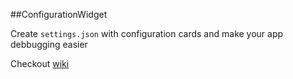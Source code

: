 ##ConfigurationWidget

Create `settings.json` with configuration cards and make your app debbugging easier

Checkout [wiki](https://github.com/ozodrukh/Green/wiki)
